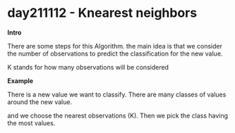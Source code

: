 # day211112 - Knearest neighbors

**Intro**

There are some steps for this Algorithm. the main idea is that we consider the number of observations to predict the classification for the new value.

K stands for how many observations will be considered

**Example**

There is a new value we want to classify. There are many classes of values around the new value.

 and we choose the nearest observations (K). Then we pick the class having the most values.